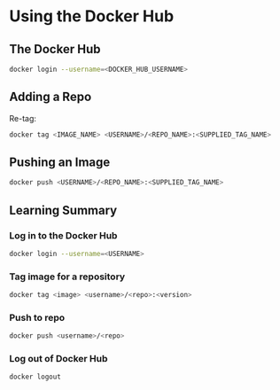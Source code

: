 # Using the Docker Hub

## The Docker Hub

```zsh
docker login --username=<DOCKER_HUB_USERNAME>
```

## Adding a Repo

Re-tag:

```zsh
docker tag <IMAGE_NAME> <USERNAME>/<REPO_NAME>:<SUPPLIED_TAG_NAME>
```

## Pushing an Image

```zsh
docker push <USERNAME>/<REPO_NAME>:<SUPPLIED_TAG_NAME>
```

## Learning Summary

### Log in to the Docker Hub

```zsh
docker login --username=<USERNAME>
```

### Tag image for a repository

```zsh
docker tag <image> <username>/<repo>:<version>
```

### Push to repo

```zsh
docker push <username>/<repo>
```

### Log out of Docker Hub

```zsh
docker logout
```
